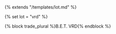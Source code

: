 {% extends "/templates/lot.md" %}

{% set lot = "vrd" %}

{% block trade_plural %}B.E.T. VRD{% endblock %}